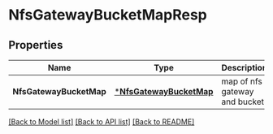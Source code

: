 # NfsGatewayBucketMapResp

## Properties
Name | Type | Description | Notes
------------ | ------------- | ------------- | -------------
**NfsGatewayBucketMap** | [***NfsGatewayBucketMap**](NFSGatewayBucketMap.md) | map of nfs gateway and bucket | [default to null]

[[Back to Model list]](../README.md#documentation-for-models) [[Back to API list]](../README.md#documentation-for-api-endpoints) [[Back to README]](../README.md)


